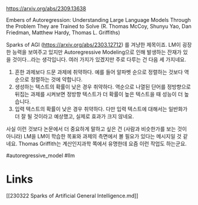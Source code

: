 https://arxiv.org/abs/2309.13638

Embers of Autoregression: Understanding Large Language Models Through the Problem They are Trained to Solve (R. Thomas McCoy, Shunyu Yao, Dan Friedman, Matthew Hardy, Thomas L. Griffiths)

Sparks of AGI (https://arxiv.org/abs/2303.12712) 를 겨냥한 제목이죠. LM이 굉장한 능력을 보여주고 있지만 Autoregressive Modeling으로 인해 발생하는 잔재가 있을 것이다...라는 생각입니다. 여러 가지가 있겠지만 주로 다루는 건 다음 세 가지네요.

1. 흔한 과제보다 드문 과제에 취약하다. 예를 들어 알파벳 순으로 정렬하는 것보다 역순으로 정렬하는 것에 약합니다.
2. 생성하는 텍스트의 확률이 낮은 경우 취약하다. 역순으로 나열된 단어를 정방향으로 뒤집는 과제를 시켜보면 정방향 텍스트가 더 확률이 높은 텍스트을 때 성능이 더 높습니다.
3. 입력 텍스트의 확률이 낮은 경우 취약하다. 다만 입력 텍스트에 대해서는 일반화가 더 잘 될 것이라고 예상했고, 실제로 효과가 크지 않네요.

사실 이런 것보다 논문에서 더 중요하게 말하고 싶은 건 (사람과 비슷한가를 보는 것이 아니라) LM을 LM이 학습한 목표와 과제의 측면에서 볼 필요가 있다는 메시지일 것 같네요. Thomas Griffith는 계산인지과학 쪽에서 유명한데 요즘 이런 작업도 하는군요.

#autoregressive_model #llm

# Links

[[230322 Sparks of Artificial General Intelligence.md]]